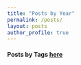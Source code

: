 ```yaml
---
title: "Posts by Year"
permalink: /posts/
layout: posts
author_profile: true
---
```

#### Posts by <strong><i class="fas fa-fw fa-tags" aria-hidden="true"></i>  Tags [here](/tags)

